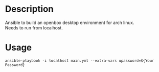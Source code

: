 # Description
Ansible to build an openbox desktop environment for arch linux.  
Needs to run from localhost.  

# Usage

```
ansible-playbook -i localhost main.yml --extra-vars upassword=${Your Password}
```
